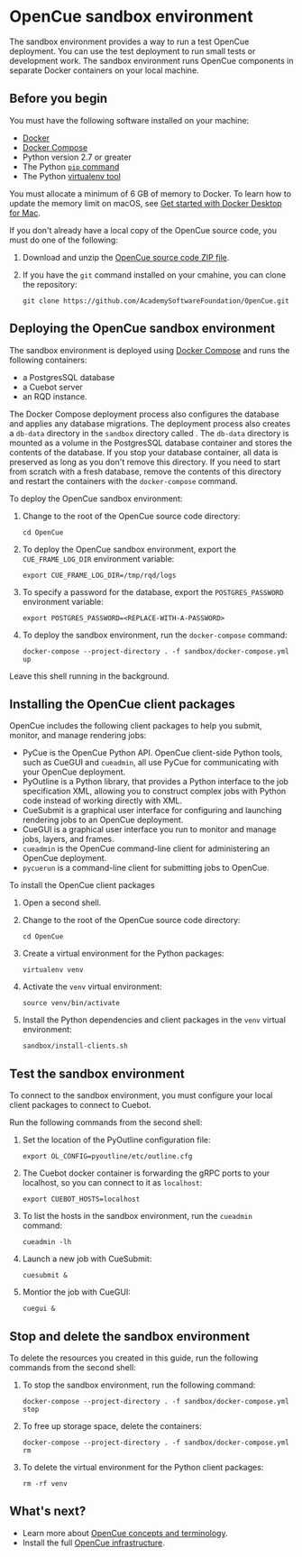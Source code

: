 # OpenCue sandbox environment

The sandbox environment provides a way to run a test OpenCue deployment. You
can use the test deployment to run small tests or development work. The sandbox
environment runs OpenCue components in separate Docker containers on your local
machine.

## Before you begin

You must have the following software installed on your machine:

*   [Docker](https://docs.docker.com/install/)
*   [Docker Compose](https://docs.docker.com/compose/install/)
*   Python version 2.7 or greater
*   The Python [`pip` command](https://pypi.org/project/pip/)
*   The Python [virtualenv tool](https://pypi.org/project/virtualenv/)

You must allocate a minimum of 6 GB of memory to Docker. To learn
how to update the memory limit on macOS, see
[Get started with Docker Desktop for Mac](https://docs.docker.com/docker-for-mac/#advanced).

If you don't already have a local copy of the OpenCue source code, you must do
one of the following:

1.  Download and unzip the
    [OpenCue source code ZIP file](https://github.com/AcademySoftwareFoundation/OpenCue/archive/master.zip).
2.  If you have the `git` command installed on your cmahine, you can clone
    the repository:

        git clone https://github.com/AcademySoftwareFoundation/OpenCue.git

## Deploying the OpenCue sandbox environment

The sandbox environment is deployed using
[Docker Compose]([https://docs.docker.com/compose/]) and runs the following
containers:

*   a PostgresSQL database
*   a Cuebot server
*   an RQD instance.

The Docker Compose deployment process also configures the database and applies
any database migrations. The deployment process also creates a `db-data`
directory in the `sandbox` directory called . The `db-data` directory is
mounted as a volume in the PostgresSQL database container and stores the
contents of the database. If you stop your database container, all data is
preserved as long as you don't remove this directory. If you need to start
from scratch with a fresh database, remove the contents of this directory and
restart the containers with the `docker-compose` command.

To deploy the OpenCue sandbox environment:

1.  Change to the root of the OpenCue source code directory:

        cd OpenCue

2.  To deploy the OpenCue sandbox environment, export the `CUE_FRAME_LOG_DIR`
    environment variable:

        export CUE_FRAME_LOG_DIR=/tmp/rqd/logs

3.  To specify a password for the database, export the `POSTGRES_PASSWORD`
    environment variable:

        export POSTGRES_PASSWORD=<REPLACE-WITH-A-PASSWORD>

4.  To deploy the sandbox environment, run the `docker-compose` command:

        docker-compose --project-directory . -f sandbox/docker-compose.yml up

Leave this shell running in the background.

## Installing the OpenCue client packages

OpenCue includes the following client packages to help you submit,
monitor, and manage rendering jobs:

*   PyCue is the OpenCue Python API. OpenCue client-side Python tools, such as
    CueGUI and `cueadmin`, all use PyCue for communicating with your OpenCue
	deployment.
*   PyOutline is a Python library, that provides a Python interface to the
    job specification XML, allowing you to construct complex jobs with Python
	code instead of working directly with XML. 
*   CueSubmit is a graphical user interface for configuring and launching
    rendering jobs to an OpenCue deployment.
*   CueGUI is a graphical user interface you run to monitor and manage jobs,
    layers, and frames.
*   `cueadmin` is the OpenCue command-line client for administering an OpenCue
    deployment.
*   `pycuerun` is a command-line client for submitting jobs to OpenCue.

To install the OpenCue client packages


1.  Open a second shell.

1.  Change to the root of the OpenCue source code directory:

        cd OpenCue

1.  Create a virtual environment for the Python packages:

        virtualenv venv

2.  Activate the `venv` virtual environment:

        source venv/bin/activate

3.  Install the Python dependencies and client packages in the `venv` virtual
    environment:

        sandbox/install-clients.sh

## Test the sandbox environment

To connect to the sandbox environment, you must configure your local client
packages to connect to Cuebot.

Run the following commands from the second shell:

1.  Set the location of the PyOutline configuration file:

        export OL_CONFIG=pyoutline/etc/outline.cfg

2.  The Cuebot docker container is forwarding the gRPC ports to your
    localhost, so you can connect to it as `localhost`: 
    
        export CUEBOT_HOSTS=localhost

3.  To list the hosts in the sandbox environment, run the `cueadmin`
    command:

        cueadmin -lh

4.  Launch a new job with CueSubmit:

        cuesubmit &

5.  Montior the job with CueGUI:

        cuegui &

## Stop and delete the sandbox environment

To delete the resources you created in this guide, run the following commands
from the second shell:

1.  To stop the sandbox environment, run the following command:

        docker-compose --project-directory . -f sandbox/docker-compose.yml stop

2.  To free up storage space, delete the containers:

        docker-compose --project-directory . -f sandbox/docker-compose.yml rm

3.  To delete the virtual environment for the Python client packages:

        rm -rf venv

## What's next?

*   Learn more about [OpenCue concepts and terminology](https://www.opencue.io/docs/concepts/).
*   Install the full [OpenCue infrastructure](https://www.opencue.io/docs/getting-started/).
